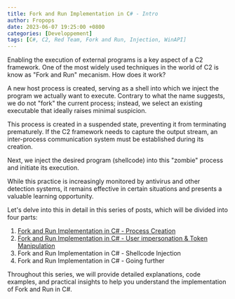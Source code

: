 ```yaml
---
title: Fork and Run Implementation in C# - Intro
author: Fropops
date: 2023-06-07 19:25:00 +0800
categories: [Developpement]
tags: [C#, C2, Red Team, Fork and Run, Injection, WinAPI]
---
```


Enabling the execution of external programs is a key aspect of a C2 framework. One of the most widely used techniques in the world of C2 is know as "Fork and Run" mecanism. How does it work?

A new host process is created, serving as a shell into which we inject the program we actually want to execute. Contrary to what the name suggests, we do not "fork" the current process; instead, we select an existing executable that ideally raises minimal suspicion.

This process is created in a suspended state, preventing it from terminating prematurely. If the C2 framework needs to capture the output stream, an inter-process communication system must be established during its creation.

Next, we inject the desired program (shellcode) into this "zombie" process and initiate its execution. 

While this practice is increasingly monitored by antivirus and other detection systems, it remains effective in certain situations and presents a valuable learning opportunity.

Let's delve into this in detail in this series of posts, which will be divided into four parts:

1. [Fork and Run Implementation in C# - Process Creation](/posts/Fork-and-Run-CSharp-Process-Creation/)
2. [Fork and Run Implementation in C# - User impersonation & Token Manipulation](/posts/Fork-and-Run-CSharp-User-impersonation-Token-Manipulation)
3. Fork and Run Implementation in C# - Shellcode Injection
4. Fork and Run Implementation in C# - Going further

Throughout this series, we will provide detailed explanations, code examples, and practical insights to help you understand the implementation of Fork and Run in C#.